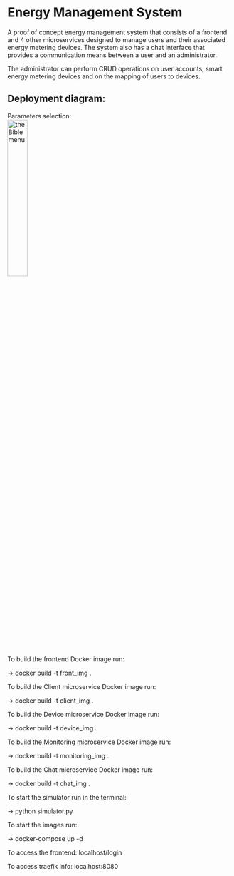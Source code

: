 <h1>Energy Management System</h1>

A proof of concept energy management system that consists of a frontend and 4 other microservices designed to manage users and their associated energy metering devices. The system also has a chat interface that provides a communication means between a user and an administrator. 

The administrator can perform CRUD operations on user accounts, smart energy metering devices and on the mapping of users to devices.


<h2>Deployment diagram:</h2>

<p>
Parameters selection: <br/>
<img src="https://i.imgur.com/j9X38zq.jpeg" height="30%" width="30%" alt="the Bible menu"/>
<br/>
<br/>

To build the frontend Docker image run:

-> docker build -t front_img .


To build the Client microservice Docker image run:

-> docker build -t client_img .


To build the Device microservice Docker image run:

-> docker build -t device_img .


To build the Monitoring microservice Docker image run:

-> docker build -t monitoring_img .


To build the Chat microservice Docker image run:

-> docker build -t chat_img .



To start the simulator run in the terminal:

-> python simulator.py


To start the images run:

-> docker-compose up -d




To access the frontend: localhost/login

To access traefik info: localhost:8080



